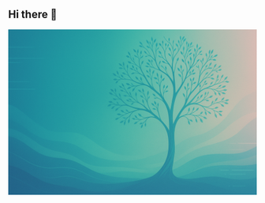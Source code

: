 ## Hi there 👋

<img src="https://github.com/DavidTorres09/DavidTorres09/blob/main/Tree.png" alt="Banner of a tree">
